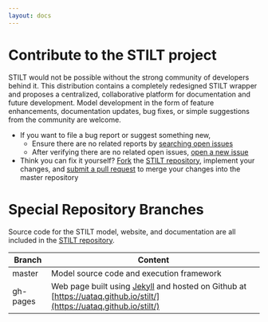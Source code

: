 ```yaml
---
layout: docs
---
```


# Contribute to the STILT project

STILT would not be possible without the strong community of developers behind it. This distribution contains a completely redesigned STILT wrapper and proposes a centralized, collaborative platform for documentation and future development. Model development in the form of feature enhancements, documentation updates, bug fixes, or simple suggestions from the community are welcome.

- If you want to file a bug report or suggest something new,
  - Ensure there are no related reports by [searching open issues](https://github.com/uataq/stilt/issues)
  - After verifying there are no related open issues, [open a new issue](https://github.com/uataq/stilt/issues/new)
- Think you can fix it yourself? [Fork](https://help.github.com/articles/fork-a-repo/) the [STILT repository](https://github.com/uataq/stilt), implement your changes, and [submit a pull request](https://github.com/uataq/stilt/pulls) to merge your changes into the master repository

# Special Repository Branches

Source code for the STILT model, website, and documentation are all included in the [STILT repository](https://github.com/uataq/stilt).

Branch        | Content
--------------|--------------------
master        | Model source code and execution framework
gh-pages      | Web page built using [Jekyll](https://jekyllrb.com) and hosted on Github at [https://uataq.github.io/stilt/](https://uataq.github.io/stilt/)
